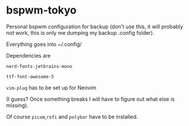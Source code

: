 # bspwm-tokyo
Personal bspwm configuration for backup
(don't use this, it will probably not work, this is
only me dumping my backup .config folder).

Everything goes into ~/.config/

Dependencies are 

`nerd-fonts-jetbrains-mono`

`ttf-font-awesome-5`

`vim-plug` has to be set up for Neovim

(I guess? Once something breaks I will have to figure out
what else is missing).

Of course `picom`,`rofi` and `polybar` have to be installed.
